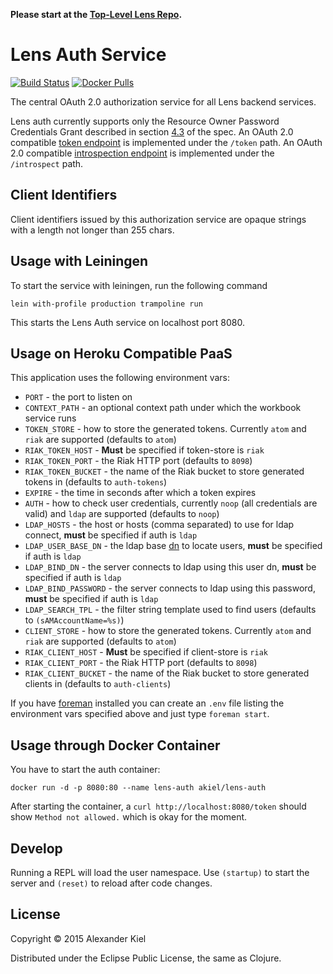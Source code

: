 __Please start at the [Top-Level Lens Repo][5].__

# Lens Auth Service

[![Build Status](https://travis-ci.org/alexanderkiel/lens-auth.svg?branch=master)](https://travis-ci.org/alexanderkiel/lens-auth)
[![Docker Pulls](https://img.shields.io/docker/pulls/akiel/lens-auth.svg)](https://hub.docker.com/r/akiel/lens-auth/)

The central OAuth 2.0 authorization service for all Lens backend services.

Lens auth currently supports only the Resource Owner Password Credentials Grant
described in section [4.3][1] of the spec. An OAuth 2.0 compatible
[token endpoint][2] is implemented under the `/token` path. An OAuth 2.0
compatible [introspection endpoint][3] is implemented under the `/introspect`
path.

## Client Identifiers

Client identifiers issued by this authorization service are opaque strings with a length not longer than 255 chars.

## Usage with Leiningen

To start the service with leiningen, run the following command

    lein with-profile production trampoline run

This starts the Lens Auth service on localhost port 8080.

## Usage on Heroku Compatible PaaS

This application uses the following environment vars:

* `PORT` - the port to listen on
* `CONTEXT_PATH` - an optional context path under which the workbook service runs
* `TOKEN_STORE` - how to store the generated tokens. Currently `atom` and `riak` are supported (defaults to `atom`)
* `RIAK_TOKEN_HOST` - **Must** be specified if token-store is `riak`
* `RIAK_TOKEN_PORT` - the Riak HTTP port (defaults to `8098`)
* `RIAK_TOKEN_BUCKET` - the name of the Riak bucket to store generated tokens in (defaults to `auth-tokens`)
* `EXPIRE` - the time in seconds after which a token expires
* `AUTH` - how to check user credentials, currently `noop` (all credentials are valid) and `ldap` are supported (defaults to `noop`)
* `LDAP_HOSTS` - the host or hosts (comma separated) to use for ldap connect, **must** be specified if auth is `ldap`
* `LDAP_USER_BASE_DN` - the ldap base [dn](https://www.ldap.com/ldap-dns-and-rdns) to locate users, **must** be specified if auth is `ldap`
* `LDAP_BIND_DN` - the server connects to ldap using this user dn, **must** be specified if auth is `ldap`
* `LDAP_BIND_PASSWORD` - the server connects to ldap using this password, **must** be specified if auth is `ldap`
* `LDAP_SEARCH_TPL` - the filter string template used to find users (defaults to `(sAMAccountName=%s)`)
* `CLIENT_STORE` - how to store the generated tokens. Currently `atom` and `riak` are supported (defaults to `atom`)
* `RIAK_CLIENT_HOST` - **Must** be specified if client-store is `riak`
* `RIAK_CLIENT_PORT` - the Riak HTTP port (defaults to `8098`)
* `RIAK_CLIENT_BUCKET` - the name of the Riak bucket to store generated clients in (defaults to `auth-clients`)

If you have [foreman][4] installed you can create an `.env` file listing the
environment vars specified above and just type `foreman start`.

## Usage through Docker Container

You have to start the auth container:

    docker run -d -p 8080:80 --name lens-auth akiel/lens-auth

After starting the container, a `curl http://localhost:8080/token` should show
`Method not allowed.` which is okay for the moment.

## Develop

Running a REPL will load the user namespace. Use `(startup)` to start the server
and `(reset)` to reload after code changes.

## License

Copyright © 2015 Alexander Kiel

Distributed under the Eclipse Public License, the same as Clojure.

[1]: <http://tools.ietf.org/html/rfc6749#section-4.3>
[2]: <http://tools.ietf.org/html/rfc6749#section-3.2>
[3]: <https://tools.ietf.org/html/draft-ietf-oauth-introspection-08#section-2>
[4]: <https://github.com/ddollar/foreman>
[5]: <https://github.com/alexanderkiel/lens>
